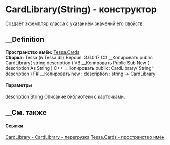 # CardLibrary(String) - конструктор
Создаёт экземпляр класса с указанием значений его свойств.
## __Definition
 **Пространство имён:** [Tessa.Cards](N_Tessa_Cards.htm)  
 **Сборка:** Tessa (в Tessa.dll) Версия: 3.6.0.17
C# __Копировать
     public CardLibrary(
    	string description
    )
VB __Копировать
     Public Sub New ( 
    	description As String
    )
C++ __Копировать
     public:
    CardLibrary(
    	String^ description
    )
F# __Копировать
     new : 
            description : string -> CardLibrary
#### Параметры
description [String](https://learn.microsoft.com/dotnet/api/system.string)
    Описание библиотеки с карточками.
##  __См. также
#### Ссылки
[CardLibrary - ](T_Tessa_Cards_CardLibrary.htm)
[CardLibrary - перегрузка](Overload_Tessa_Cards_CardLibrary__ctor.htm)
[Tessa.Cards - пространство имён](N_Tessa_Cards.htm)
